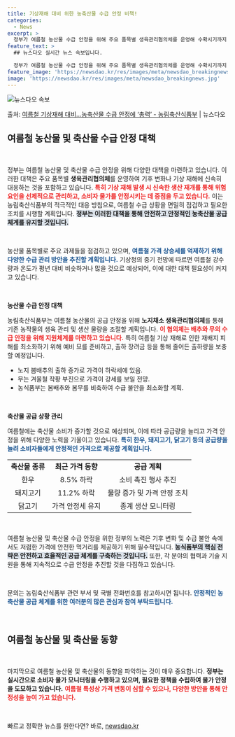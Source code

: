 ```yaml
---
title: 기상재해 대비 위한 농축산물 수급 안정 비책!
categories:
  - News
excerpt: >
  정부가 여름철 농산물 수급 안정을 위해 주요 품목별 생육관리협의체를 운영해 수확시기까지 시기별 위험요인을 선…
feature_text: >
  ## 뉴스다오 실시간 뉴스 속보입니다.

  정부가 여름철 농산물 수급 안정을 위해 주요 품목별 생육관리협의체를 운영해 수확시기까지 시기별 위험요인을 선…
feature_image: 'https://newsdao.kr/res/images/meta/newsdao_breakingnews.jpg'
image: 'https://newsdao.kr/res/images/meta/newsdao_breakingnews.jpg'
---
```


![뉴스다오 속보](https://newsdao.kr/res/images/meta/newsdao_breakingnews.jpg)

<p>출처: <a href="https://newsdao.kr/3914" rel="dofollow">여름철 기상재해 대비…농축산물 수급 안정에 ‘총력’ - 농림축산식품부</a> | 뉴스다오</p>

<h2 data-ke-size="size26">여름철 농산물 및 축산물 수급 안정 대책</h2>

<p data-ke-size="size16">&nbsp;</p>
정부는 여름철 농산물 및 축산물 수급 안정을 위해 다양한 대책을 마련하고 있습니다. 이러한 대책은 주요 품목별 <b>생육관리협의체</b>를 운영하여 기후 변화나 기상 재해에 신속히 대응하는 것을 포함하고 있습니다. <b><span style="color: #ee2323;">특히 기상 재해 발생 시 신속한 생산 재개를 통해 위험요인을 선제적으로 관리하고, 소비자 물가를 안정시키는 데 중점을 두고 있습니다.</span></b> 이는 농림축산식품부의 적극적인 대응 방침으로, 여름철 수급 상황을 면밀히 점검하고 필요한 조치를 시행할 계획입니다. <b><span style="background-color: #21538527;">정부는 이러한 대책을 통해 안전하고 안정적인 농축산물 공급 체계를 유지할 것입니다.</span></b> 

<p data-ke-size="size16">&nbsp;</p>
농산물 품목별로 주요 과제들을 점검하고 있으며, <b><span style="color: #1a5490;">여름철 가격 상승세를 억제하기 위해 다양한 수급 관리 방안을 추진할 계획입니다.</span></b> 기상청의 중기 전망에 따르면 여름철 강수량과 온도가 평년 대비 비슷하거나 많을 것으로 예상되어, 이에 대한 대책 필요성이 커지고 있습니다.

<p data-ke-size="size16">&nbsp;</p>

<b>농산물 수급 안정 대책</b>

농림축산식품부는 여름철 농산물의 공급 안정을 위해 <b>노지채소 생육관리협의체</b>를 통해 기존 농작물의 생육 관리 및 생산 물량을 조절할 계획입니다. <b><span style="color: #ee2323;">이 협의체는 배추와 무의 수급 안정을 위해 지원체계를 마련하고 있습니다.</span></b> 특히 여름철 기상 재해로 인한 재배지 피해를 최소화하기 위해 예비 묘를 준비하고, 출하 장려금 등을 통해 줄어든 출하량을 보충할 예정입니다.

<ul>
    <li>노지 봄배추의 출하 증가로 가격이 하락세에 있음.</li>
    <li>무는 겨울철 작황 부진으로 가격이 강세를 보일 전망.</li>
    <li>농식품부는 봄배추와 봄무를 비축하여 수급 불안을 최소화할 계획.</li>
</ul>

<p data-ke-size="size16">&nbsp;</p>

<b>축산물 공급 상황 관리</b>

여름철에는 축산물 소비가 증가할 것으로 예상되며, 이에 따라 공급량을 늘리고 가격 안정을 위해 다양한 노력을 기울이고 있습니다. <b><span style="color: #1a5490;">특히 한우, 돼지고기, 닭고기 등의 공급량을 늘려 소비자들에게 안정적인 가격으로 제공할 계획입니다.</span></b> 

<table>
    <tr>
        <td style="text-align: center; height: 17px;"><b>축산물 종류</b></td>
        <td style="text-align: center; height: 17px;"><b>최근 가격 동향</b></td>
        <td style="text-align: center; height: 17px;"><b>공급 계획</b></td>
    </tr>
    <tr>
        <td style="text-align: center; height: 17px;">한우</td>
        <td style="text-align: center; height: 17px;">8.5% 하락</td>
        <td style="text-align: center; height: 17px;">소비 촉진 행사 추진</td>
    </tr>
    <tr>
        <td style="text-align: center; height: 17px;">돼지고기</td>
        <td style="text-align: center; height: 17px;">11.2% 하락</td>
        <td style="text-align: center; height: 17px;">물량 증가 및 가격 안정 조치</td>
    </tr>
    <tr>
        <td style="text-align: center; height: 17px;">닭고기</td>
        <td style="text-align: center; height: 17px;">가격 안정세 유지</td>
        <td style="text-align: center; height: 17px;">종계 생산 모니터링</td>
    </tr>
</table>

<p data-ke-size="size16">&nbsp;</p>

여름철 농산물 및 축산물 수급 안정을 위한 정부의 노력은 기후 변화 및 수급 불안 속에서도 저렴한 가격에 안전한 먹거리를 제공하기 위해 필수적입니다. <b><span style="background-color: #21538527;">농식품부의 핵심 전략은 안전하고 효율적인 공급 체계를 구축하는 것입니다.</span></b> 또한, 각 분야의 협력과 기술 지원을 통해 지속적으로 수급 안정을 추진할 것을 다짐하고 있습니다. 

<p data-ke-size="size16">&nbsp;</p>

문의는 농림축산식품부 관련 부서 및 국별 전화번호를 참고하시면 됩니다. <b><span style="color: #1a5490;">안정적인 농축산물 공급 체계를 위한 여러분의 많은 관심과 참여 부탁드립니다.</span></b>

<p data-ke-size="size16">&nbsp;</p>
<h2 data-ke-size="size26">여름철 농산물 및 축산물 동향</h2>

<p data-ke-size="size16">&nbsp;</p>
마지막으로 여름철 농산물 및 축산물의 동향을 파악하는 것이 매우 중요합니다. <b>정부는 실시간으로 소비자 물가 모니터링을 수행하고 있으며, 필요한 정책을 수립하여 물가 안정을 도모하고 있습니다.</b> <b><span style="color: #ee2323;">여름철 특성상 가격 변동이 심할 수 있으나, 다양한 방안을 통해 안정성을 높여 가고 있습니다.</span></b>

<p data-ke-size="size16">&nbsp;</p> 

빠르고 정확한 뉴스를 원한다면? 바로, <a href="https://newsdao.kr" rel="dofollow">newsdao.kr</a>


